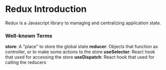 # Redux Introduction

Redux is a Javascript library to managing and centralizing application state.

### Well-known Terms
**store**: A "place" to store the global state
**reducer**: Objects that function as controller, or to make some actions to the store
**useSelector**: React hook that used for accessing the store
**useDispatch**: React hook that used for calling the reducers